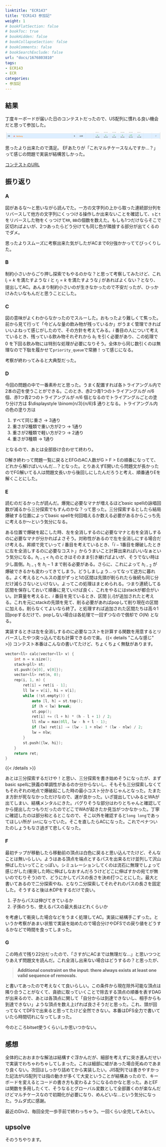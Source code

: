 ```yaml
---
linktitle: "ECR143"
title: "ECR143 参加記"
weight: 1
# bookFlatSection: false
# bookToc: true
# bookHidden: false
# bookCollapseSection: false
# bookComments: false
# bookSearchExclude: false
url: "docs/1676803810"
tags:
- ECR143
- ECR
categories:
- 参加記
---
```


## 結果
丁度キーボードが届いた日のコンテストだったので、US配列に慣れる良い機会だと思って参加した。

![結果](pre_result.png)

思ったより出来たので満足。
EFあたりが「これマルチケースなんですか…？」って感じの問題で実装が結構苦しかった。

[コンテストのURL](https://codeforces.com/contest/1795/my)

## 振り返り

### A

図があるな～と思いながら読んでた。一方の文字列の上から取った連続部分列をリバースして他方の文字列にくっつける操作しか出来ないことを確認して、`s`と`t`をリバースした物をくっつけて`RR`, `BB`の個数を数えた。もしも1つだけならそこで区切ればよいが、2つあったらどう分けても同じ色が隣接する部分が出てくるのでダメ。

思ったよりスムーズに考察出来た気がしたがACまで6分強かかっててびっくりした。

### B

制約小さいからごり押し探索でもやるのかな？と思って考察してみたけど、これ $l_i=k$ を満たすような $i$ と $r_j=k$ を満たすような $j$ があればよくない？となり、提出してAC。あんまり制約小さいのが生きなかったので不安だったが、ひっかけみたいなもんだと思うことにした。

### C

図の意味がよくわからなかったのでスルーした。おもったより難しくて焦った。前から見て行って「今どんな量の飲み物が残っているか」がうまく管理できればいいよねって感じがしたので、その方針を考えてみる。$i$ 番目の人について考えているとき、残っている飲み物それぞれから $b_i$ を引く必要があり、この処理で $0$ を下回る飲み物には特別な処理が必要になりそう。全体から同じ数引くのは無理なので下駄を履かせて`priority_queue`で常勝！って感じになる。

考察が終わってみると大典型だった。

### D

今回の問題の中で一番素朴だと思った。うまく配置すれば各トライアングル内で2本の辺を使うことができる。このとき、赤2つ青1つのトライアングルが $n/6$ 個、赤1つ青2つのトライアングルが $n/6$ 個となるのでトライアングルごとの塗り分け方は $\displaystyle \binom{n/3}{n/6}$ 通りとなる。トライアングル内の色の塗り方は

1. すべて同じ重さ → 3通り
2. 重さが2種類で重い方が2つ → 1通り
3. 重さが2種類で軽い方が2つ → 2通り
4. 重さが3種類 → 1通り

となるので、あとは全部掛け合わせて終わり。

D解き終わって問題一覧に戻るとEFGのAC人数がG > F > Eの順番になってて、どれから解けばいいんだ…？となった。とりあえずE開いたら問題文が長かったのでFG解いてる人は問題文長いから後回しにしたんだろうと考え、順番通りEを解くことにした。

### E

読むのだるかったが読んだ。爆発に必要なマナが増えるほどbasic spellの詠唱回数が減るから三分探索でもすんのかな？って思った。三分探索するとしたら結局爆破する位置によってbasic spellを何回唱えるか数える必要があるからこっち先に考えるか～という気分になる。

ある位置で爆破を起こした時、左を全消しするのに必要なマナと右を全消しするのに必要なマナが分かればよさそう。対称性があるので左を全消しにする場合だけ考える。昇順で見ていって $i$ 番目を考えているとき、「$i-1$番目を爆破したときに左を全消しするのに必要なコスト」からうまいこと計算出来ればいいなぁという気分になる。$h_{i-1} < h_{i}$ のときはそのまま引き継げばよいが、そうでない時は少し面倒。$h_{i-1}$ を $h_{i} - 1$ まで削る必要がある。さらに、これによって $h_{i-2}$ が爆破できるかも変わってきてしまう。どうしましょう…ってなって途方に暮れる。よく考えるとヘルスの差がずっと1の区間は先頭が削られたら後続も同じ分だけ減らさないといけない。よってこの処理はまとめられる。つまり連続してる区間を保存しておいて順番に見ていけば良く、これをやるにはstackが都合がいい。計算量を考えると、$i$ 番目を見ているとき、区間 $[i, i]$が追加されたと考える。これを元にstackの先頭を見て、削る必要があればpopして削り現在の区間に加える。削らなくてよいなら終了。と処理すれば追加された区間たちは高々1回popするだけで、popしない場合は各処理で一回ずつなので償却で $O(N)$ となる。

実装するときは左を全消しするのに必要なコストを計算する関数を用意するとリバースしたやつ突っ込んで右も計算できるので楽。
{{< details "こんな感じ" >}}
コンテスト本番はこんなの書いてたけど、ちょくちょく無駄があります。
```cpp
vector<ll> calc(vector<ll> v) {
    int n = v.size();
    stack<pll> st;
    st.push({v[0], v[0]});
    vector<ll> ret(n, 0);
    rep(i, 1, n) {
        ret[i] = ret[i - 1];
        ll lw = v[i], hi = v[i];
        while (!st.empty()) {
            auto [l, h] = st.top();
            if (h < lw) break;
            st.pop();
            ret[i] += (l + h) * (h - l + 1) / 2;
            ll nlw = max(0ll, lw - h + l - 1);
            if (lw) ret[i] -= (lw - 1 + nlw) * (lw - nlw) / 2;
            lw = nlw;
        }
        st.push({lw, hi});
    }
    return ret;
}
```
{{< /details >}}

あとは三分探索するだけや！と思い、三分探索を書き始めそうになったが、まずbasic spellに狭義の単調性があるのか分からないし、そもそも三分探索しなくてもそれぞれの地点で爆破起こした時の最小コスト分かるじゃんとなった。たまたま方針が死ななかっただけなので、運が良かった。いざ提出していみるとWAが出てしまい、結構メンタルにきた。バグりそうな部分はわりとちゃんと確認してから提出したつもりだったのでどこでWAが起きたか見当がつかなかった。丁寧に確認したのは部分和とるとこなので、そこ以外を確認すると`long long`であってほしい所が `int`になっていた。そこを直したらACになった。これでペナついたのしょうもなさ過ぎて悲しくなった。

### F

最初チップが移動したら移動前の頂点は白色に戻ると思い込んでたけど、そんなことは無いらしい。ようはある頂点を端点とするパスを出来るだけ並列して沢山伸ばしたいってことっぽい。シミュレーションしてくのは流石に無理でしょって感じがした(衝突した時に伸ばしなおすんだろうけどどこに伸ばすかの宛てが無いのでむりそう)ので、どうにかしてパスの長さを決め打つことにした。最大と書いてあるので二分探索やね、となり二分探索してそれぞれのパスの長さを固定した。そうすると後は木DPをするだけで良い。
1. 子からパスは伸びてきているか
2. 子孫のうち、使えるパスの最大長はどれくらいか

を考慮して衝突した場合などをうまく処理してAC。実装に結構手こずった。というか考察があまい状態で実装を始めたので場合分けやDFSでの戻り値をどうするかなどで時間を食ってしまった。

### G

この時点で残り22分だったので、「さすがにACまでは無理だな…」と思いつつとりあえず問題文を読んだ。これ全消し出来ない場合はどうするの？と思ったが、

> **Additional constraint on the input: there always exists at least one valid sequence of removals.**

と書いてあったので考えなくて良いらしい。この条件から現在除外可能な頂点は隣り合うことがなくて、貪欲に取っていくことで除去する頂点の順番を表すDAGが出来るので、あとは各頂点に関して「自分からは到達できないし、相手からも到達できない」ような頂点を数え上げれば良さそうだと思った。これ、頭が回ってなくてDFSで出来ると思ってたけど全然できない。本番はDFS全力で書いていたら時間切れになってしまった。

今のところbitset使うくらいしか思いつかない。

## 感想
全体的におおまかな解法は結構すぐ浮かんだが、細部を考えずに突き進んだせいで実装でわちゃわちゃしてしまった。これは細部に嘘があった場合死ぬのであまり良くない。次回はしっかり詰めてから実装したい。JIS配列では書きやすかった記法がUS配列では指の動きが多くて大変ということが結構あったので、キーボードを変えるとコードの書き方も変わるようになるのかなと思った。あとEFは関数を多用したくて、そうなるとグローバル変数として全部置くのが楽なんだけどマルチケースなので初期化が必要になり、めんどいな…という気分になった。ラムダ式に感謝。

最近のDiv2、毎回全完一歩手前で終わっちゃう。一回くらい全完してみたい。

## upsolve

そのうちやります。